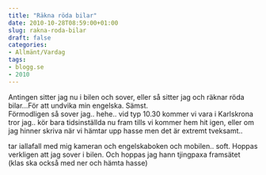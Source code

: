 ```yaml
---
title: "Räkna röda bilar"
date: 2010-10-28T08:59:00+01:00
slug: rakna-roda-bilar
draft: false
categories:
- Allmänt/Vardag
tags:
- blogg.se
- 2010
---
```

Antingen sitter jag nu i bilen och sover, eller så sitter jag och räknar röda bilar...För att undvika min engelska. Sämst.  
Förmodligen så sover jag.. hehe.. vid typ 10.30 kommer vi vara i Karlskrona tror jag.. kör bara tidsinställda nu fram tills vi kommer hem hit igen, eller om jag hinner skriva när vi hämtar upp hasse men det är extremt tveksamt..  
  
tar iallafall med mig kameran och engelskaboken och mobilen.. soft. Hoppas verkligen att jag sover i bilen. Och hoppas jag hann tjingpaxa framsätet (klas ska också med ner och hämta hasse)